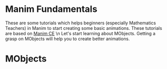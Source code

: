 # Manim Fundamentals
These are some tutorials which helps beginners (especially Mathematics Teachers) in Manim to start creating some basic animations. These tutorials are based on [Manim CE](https://docs.manim.community/) 
\n Let's start learning about MObjects. Getting a grasp on MObjects will help you to create better animations.
# MObjects
